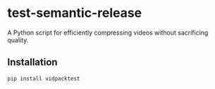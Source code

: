 # test-semantic-release

A Python script for efficiently compressing videos without sacrificing quality.

## Installation

```console
pip install vidpacktest
```
